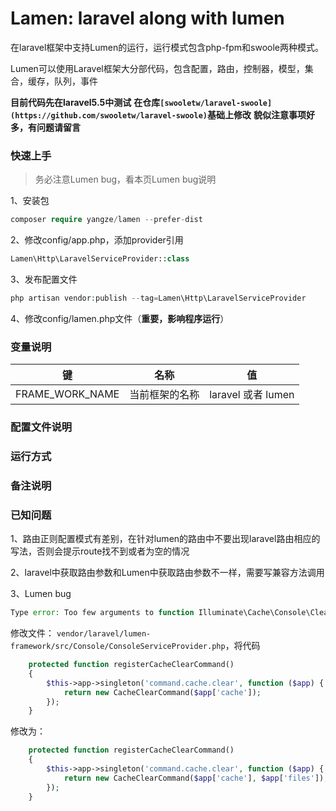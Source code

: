 # Lamen: laravel along with lumen
在laravel框架中支持Lumen的运行，运行模式包含php-fpm和swoole两种模式。

Lumen可以使用Laravel框架大分部代码，包含配置，路由，控制器，模型，集合，缓存，队列，事件

**目前代码先在laravel5.5中测试**
**在仓库`[swooletw/laravel-swoole](https://github.com/swooletw/laravel-swoole)`基础上修改**
**貌似注意事项好多，有问题请留言**

### 快速上手
> 务必注意Lumen bug，看本页Lumen bug说明

1、安装包
```php
composer require yangze/lamen --prefer-dist
```
2、修改config/app.php，添加provider引用
```php
Lamen\Http\LaravelServiceProvider::class
```
3、发布配置文件
```php
php artisan vendor:publish --tag=Lamen\Http\LaravelServiceProvider
```
4、修改config/lamen.php文件（**重要，影响程序运行**）
### 变量说明
| 键 | 名称 | 值 |
|--------|--------|--------|
|FRAME_WORK_NAME|当前框架的名称|laravel 或者 lumen|

### 配置文件说明
### 运行方式

### 备注说明

### 已知问题
1、路由正则配置模式有差别，在针对lumen的路由中不要出现laravel路由相应的写法，否则会提示route找不到或者为空的情况

2、laravel中获取路由参数和Lumen中获取路由参数不一样，需要写兼容方法调用

3、Lumen bug
```php
Type error: Too few arguments to function Illuminate\Cache\Console\ClearCommand::__construct(), 1 passed in vendor/laravel/lumen-framework/src/Console/ConsoleServiceProvider.php on line 113 and exactly 2 expected
```
修改文件： `vendor/laravel/lumen-framework/src/Console/ConsoleServiceProvider.php`，将代码
```php
    protected function registerCacheClearCommand()
    {
        $this->app->singleton('command.cache.clear', function ($app) {
            return new CacheClearCommand($app['cache']);
        });
    }
```
修改为：
```php
    protected function registerCacheClearCommand()
    {
        $this->app->singleton('command.cache.clear', function ($app) {
            return new CacheClearCommand($app['cache'], $app['files']);
        });
    }
```